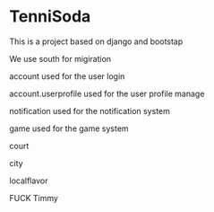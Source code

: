 TenniSoda
=========

This is a project based on django and bootstap

We use south for migiration

account used for the user login

account.userprofile used for the user profile manage

notification used for the notification system

game used for the game system

court

city

localflavor

FUCK
Timmy
